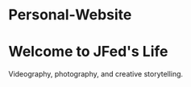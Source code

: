 # Personal-Website
<!DOCTYPE html>
<html>
<head>
  <title>JFed's Life</title>
  <meta charset="UTF-8">
  <meta name="viewport" content="width=device-width, initial-scale=1.0">
</head>
<body>
  <h1>Welcome to JFed's Life</h1>
  <p>Videography, photography, and creative storytelling.</p>
</body>
</html>
